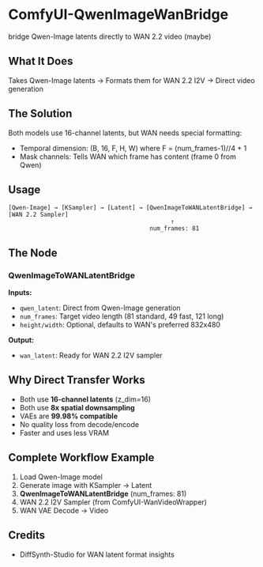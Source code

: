 # ComfyUI-QwenImageWanBridge

bridge Qwen-Image latents directly to WAN 2.2 video (maybe)

## What It Does

Takes Qwen-Image latents → Formats them for WAN 2.2 I2V → Direct video generation

## The Solution

Both models use 16-channel latents, but WAN needs special formatting:
- Temporal dimension: (B, 16, F, H, W) where F = (num_frames-1)//4 + 1
- Mask channels: Tells WAN which frame has content (frame 0 from Qwen)

## Usage

```
[Qwen-Image] → [KSampler] → [Latent] → [QwenImageToWANLatentBridge] → [WAN 2.2 Sampler]
                                              ↑
                                        num_frames: 81
```

## The Node

### QwenImageToWANLatentBridge

**Inputs:**
- `qwen_latent`: Direct from Qwen-Image generation
- `num_frames`: Target video length (81 standard, 49 fast, 121 long)
- `height/width`: Optional, defaults to WAN's preferred 832x480

**Output:**
- `wan_latent`: Ready for WAN 2.2 I2V sampler

## Why Direct Transfer Works

- Both use **16-channel latents** (z_dim=16)
- Both use **8x spatial downsampling**
- VAEs are **99.98% compatible**
- No quality loss from decode/encode
- Faster and uses less VRAM

## Complete Workflow Example

1. Load Qwen-Image model
2. Generate image with KSampler → Latent
3. **QwenImageToWANLatentBridge** (num_frames: 81)
4. WAN 2.2 I2V Sampler (from ComfyUI-WanVideoWrapper)
5. WAN VAE Decode → Video

## Credits

- DiffSynth-Studio for WAN latent format insights
